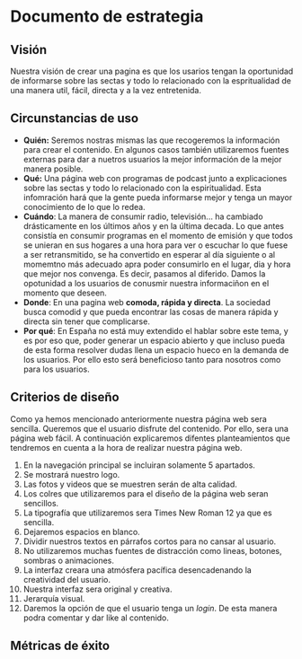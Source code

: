 # Documento de estrategia

<!-- Basado en Hoekman (2015), "Defining the UX Strategy: Why, How, and What’s Next" -->

## Visión
Nuestra visión de crear una pagina es que los usarios tengan la oportunidad de informarse sobre las sectas y todo lo relacionado con la espritualidad de una manera util, fácil, directa y a la vez entretenida.

## Circunstancias de uso

- **Quién:** Seremos nostras mismas las que recogeremos la información para crear el contenido. En algunos casos también utilizaremos fuentes externas para dar a nuetros usuarios la mejor información de la mejor manera posible. 
- **Qué:** Una página web con programas de podcast junto a explicaciones sobre las sectas y todo lo relacionado con la espiritualidad. Esta infomración hará que la gente pueda informarse mejor y tenga un mayor conocimiento de lo que lo redea.
- **Cuándo**:  La manera de consumir radio, televisión... ha cambiado drásticamente en los últimos años y en la última decada. Lo que antes consistía en consumir programas en el momento de emisión y que todos se unieran en sus hogares a una hora para ver o escuchar lo que fuese a ser retransmitido, se ha convertido en esperar al día siguiente o al momemtno más adecuado apra poder consumirlo en el lugar, dia y hora que mejor nos convenga. Es decir, pasamos al diferido. Damos la opotunidad a los usuarios de conusmir nuestra informaciñon en el momento que deseen. 
- **Donde**: En una pagina web **comoda, rápida y directa**. La sociedad busca comodid y que pueda encontrar las cosas de manera rápida y directa sin tener que complicarse. 
- **Por qué**: En España no está muy extendido el hablar sobre este tema, y es por eso que, poder generar un espacio abierto y que incluso pueda de esta forma resolver dudas llena un espacio hueco en la demanda de los usuarios. Por ello esto será beneficioso tanto para nosotros como para los usuarios.  


## Criterios de diseño

Como ya hemos mencionado anteriormente nuestra página web sera sencilla. Queremos que el usuario disfrute del contenido. Por ello, sera una página web fácil. 
A continuación explicaremos difentes planteamientos que tendremos en cuenta a la hora de realizar nuestra página web.
1. En la navegación principal se incluiran solamente 5 apartados. 
2. Se mostrará nuestro logo. 
3. Las fotos y videos que se muestren serán de alta calidad. 
4. Los colres que utilizaremos para el diseño de la página web seran sencillos.
5. La tipografía que utilizaremos sera Times New Roman 12 ya que es sencilla. 
6. Dejaremos espacios en blanco. 
7. Dividir nuestros textos en párrafos cortos para no cansar al usuario.
8. No utilizaremos muchas fuentes de distracción como lineas, botones, sombras o animaciones. 
9. La interfaz creara una atmósfera pacífica desencadenando la creatividad del usuario. 
10. Nuestra interfaz sera original y creativa.
11. Jerarquía visual. 
12. Daremos la opción de que el usuario tenga un _login_. De esta manera podra comentar y dar like al contenido. 



## Métricas de éxito